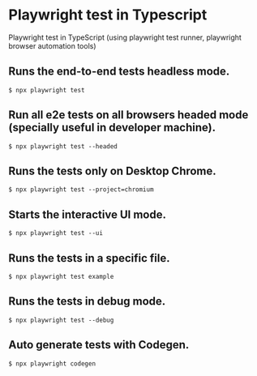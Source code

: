 # Playwright test in Typescript
Playwright test in TypeScript (using playwright test runner, playwright browser automation tools)

## Runs the end-to-end tests headless mode.

```$ npx playwright test```

## Run all e2e tests on all browsers headed mode (specially useful in developer machine).

```$ npx playwright test --headed```

## Runs the tests only on Desktop Chrome.

```$ npx playwright test --project=chromium```

## Starts the interactive UI mode.

```$ npx playwright test --ui```

## Runs the tests in a specific file.

```$ npx playwright test example```

## Runs the tests in debug mode.

```$ npx playwright test --debug```

## Auto generate tests with Codegen.

```$ npx playwright codegen``` 